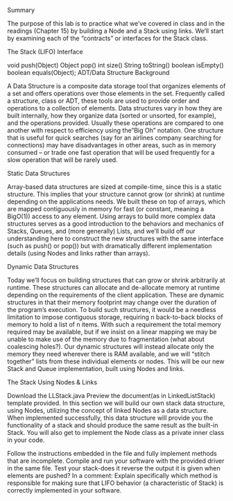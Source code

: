 Summary

The purpose of this lab is to practice what we’ve covered in class and in the readings (Chapter 15) by building a Node and a Stack using links. We’ll start by examining each of the “contracts” or interfaces for the Stack class.

The Stack (LIFO) Interface

void push(Object)
Object pop()
int size()
String toString()
boolean isEmpty()
boolean equals(Object);
ADT/Data Structure Background

A Data Structure is a composite data storage tool that organizes elements of a set and offers operations over those elements in the set. Frequently called a structure, class or ADT, these tools are used to provide order and operations to a collection of elements. Data structures vary in how they are built internally, how they organize data (sorted or unsorted, for example), and the operations provided. Usually these operations are compared to one another with respect to efficiency using the”Big Oh” notation. One structure that is useful for quick searches (say for an airlines company searching for connections) may have disadvantages in other areas, such as in memory consumed – or trade one fast operation that will be used frequently for a slow operation that will be rarely used.

Static Data Structures

Array-based data structures are sized at compile-time, since this is a static structure. This implies that your structure cannot grow (or shrink) at runtime depending on the applications needs. We built these on top of arrays, which are mapped contiguously in memory for fast (or constant, meaning a BigO(1)) access to any element. Using arrays to build more complex data structures serves as a good introduction to the behaviors and mechanics of Stacks, Queues, and (more generally) Lists, and we’ll build off our understanding here to construct the new structures with the same interface (such as push() or pop()) but with dramatically different implementation details (using Nodes and links rather than arrays).

Dynamic Data Structures

Today we’ll focus on building structures that can grow or shrink arbitrarily at runtime. These structures can allocate and de-allocate memory at runtime depending on the requirements of the client application. These are dynamic structures in that their memory footprint may change over the duration of the program’s execution. To build such structures, it would be a needless limitation to impose contiguous storage, requiring n back-to-back blocks of memory to hold a list of n items. With such a requirement the total memory required may be available, but if we insist on a linear mapping we may be unable to make use of the memory due to fragmentation (what about coalescing holes?). Our dynamic structures will instead allocate only the memory they need wherever there is RAM available, and we will “stitch together” lists from these individual elements or nodes. This will be our new Stack and Queue implementation, built using Nodes and links.

The Stack Using Nodes & Links

Download the LLStack.java Preview the document(as in LinkedListStack) template provided. In this section we will build our own stack data structure, using Nodes, utilizing the concept of linked Nodes as a data structure. When implemented successfully, this data structure will provide you the functionality of a stack and should produce the same result as the built-in Stack. You will also get to implement the Node class as a private inner class in your code.

Follow the instructions embedded in the file and fully implement methods that are incomplete.
Compile and run your software with the provided driver in the same file.
Test your stack-does it reverse the output it is given when elements are pushed?
In a comment: Explain specifically which method is responsible for making sure that LIFO behavior (a characteristic of Stack) is correctly implemented in your software.
